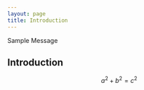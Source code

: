 ```yaml
---
layout: page
title: Introduction
---
```


<p class="message">
  Sample Message
</p>


## Introduction

$$a^2 + b^2 = c^2$$
